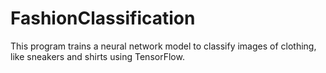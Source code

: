 # FashionClassification
This program trains a neural network model to classify images of clothing, like sneakers and shirts using TensorFlow.
